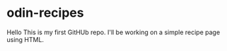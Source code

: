 # odin-recipes

Hello
This is my first GitHUb repo.
I'll be working on a simple recipe page using HTML.